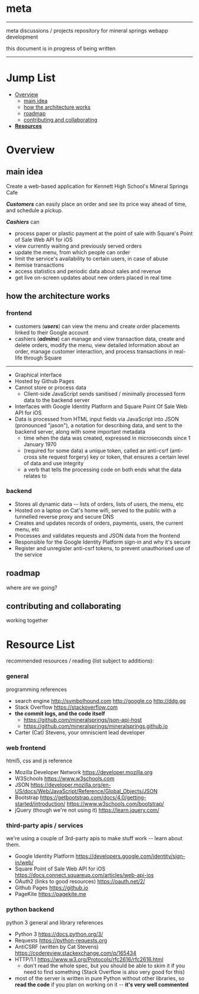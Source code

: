 # meta

---
meta discussions / projects repository for mineral springs webapp development

this document is in progress of being written

---

# Jump List
* [Overview](#overview)
  * [main idea](#main-idea)
  * [how the architecture works](#how-the-architecture-works)
  * [roadmap](#roadmap)
  * [contributing and collaborating](#contributing-and-collaborating)
* **[Resources](#resource-list)**

# Overview

## main idea

Create a web-based application for Kennett High School's Mineral Springs Cafe

***Customers*** can easily place an order and see its price way ahead of time, and schedule a pickup.

***Cashiers*** can
* process paper or plastic payment at the point of sale with Square's Point of Sale Web API for iOS
* view currently waiting and previously served orders
* update the menu, from which people can order
* limit the service's availability to certain users, in case of abuse
* itemise transactions
* access statistics and periodic data about sales and revenue
* get live on-screen updates about new orders placed in real time

## how the architecture works

### frontend

* customers (***users***) can view the menu and create order placements linked to their Google account
* cashiers (***admins***) can manage and view transaction data, create and delete orders, modify the menu, view detailed information about an order, manage customer interaction, and process transactions in real-life through Square
---

* Graphical interface
* Hosted by Github Pages
* Cannot store or process data
  * Client-side JavaScript sends sanitised / minimally processed form data to the backend server
* Interfaces with Google Identity Platform and Square Point Of Sale Web API for iOS
* Data is processed from HTML input fields via JavaScript into JSON (pronounced "jason"), a notation for describing data, and sent to the backend server, along with some important metadata
  * time when the data was created, expressed in microseconds since 1 January 1970
  * (required for some data) a unique token, called an anti-csrf (anti-cross site request forgery) key or token, that ensures a certain level of data and use integrity
  * a verb that tells the processing code on both ends what the data relates to

### backend

* Stores all dynamic data -- lists of orders, lists of users, the menu, etc
* Hosted on a laptop on Cat's home wifi, served to the public with a tunnelled reverse proxy and secure DNS
* Creates and updates records of orders, payments, users, the current menu, etc
* Processes and validates requests and JSON data from the frontend
* Responsible for the Google Identity Platform sign-in and why it's secure
* Register and unregister anti-csrf tokens, to prevent unauthorised use of the service

## roadmap

where are we going?

## contributing and collaborating

working together

# Resource List

recommended resources / reading (list subject to additions):

### general
programming references
* search engine http://symbolhound.com http://google.co http://ddg.gg
* Stack Overflow https://stackoverflow.com
* **the commit logs, and the code itself**
  * https://github.com/mineralsprings/json-api-host
  * https://github.com/mineralsprings/mineralsprings.github.io
* Carter (Cat) Stevens, your omniscient lead developer

### web frontend
html5, css and js reference
* Mozilla Developer Network https://developer.mozilla.org
* W3Schools https://www.w3schools.com
* JSON https://developer.mozilla.org/en-US/docs/Web/JavaScript/Reference/Global_Objects/JSON
* Bootstrap https://getbootstrap.com/docs/4.0/getting-started/introduction/ https://www.w3schools.com/bootstrap/
* jQuery (though we're not using it) https://learn.jquery.com/

### third-party apis / services
we're using a couple of 3rd-party apis to make stuff work -- learn about them.
* Google Identity Platform https://developers.google.com/identity/sign-in/web/
* Square Point of Sale Web API for iOS https://docs.connect.squareup.com/articles/web-api-ios
* OAuth2 (links to good resources) https://oauth.net/2/
* Github Pages https://github.io
* PageKite https://pagekite.me

### python backend
python 3 general and library references
* Python 3 https://docs.python.org/3/
* Requests https://python-requests.org
* AntiCSRF (written by Cat Stevens) https://codereview.stackexchange.com/q/165434
* HTTP/1.1 https://www.w3.org/Protocols/rfc2616/rfc2616.html
  * don't read the whole spec, but you should be able to skim it if you need to find something (Stack Overflow is also very good for this)
* most of the server is written in pure Python without other libraries, so **read the code** if you plan on working on it -- **it's very well commented**
